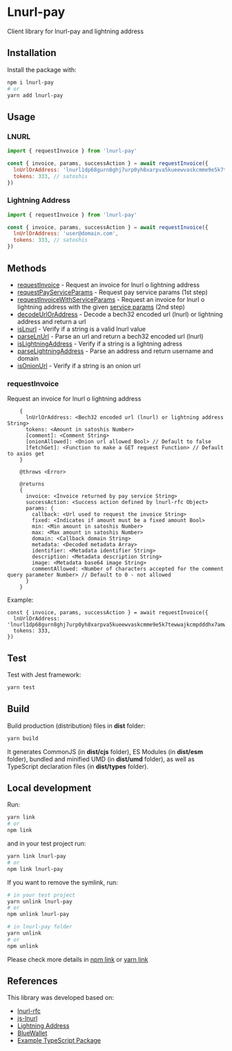 # Lnurl-pay

Client library for lnurl-pay and lightning address

## Installation

Install the package with:
```bash
npm i lnurl-pay
# or
yarn add lnurl-pay
```

## Usage

### LNURL
``` js
import { requestInvoice } from 'lnurl-pay'

const { invoice, params, successAction } = await requestInvoice({
  lnUrlOrAddress: 'lnurl1dp68gurn8ghj7urp0yh8xarpva5kueewvaskcmme9e5k7tewwajkcmpdddhx7amw9akxuatjd3cz7atnv4erqgfuvv5',
  tokens: 333, // satoshis
})
```

### Lightning Address
``` js
import { requestInvoice } from 'lnurl-pay'

const { invoice, params, successAction } = await requestInvoice({
  lnUrlOrAddress: 'user@domain.com',
  tokens: 333, // satoshis
})
```

## Methods

- [requestInvoice](#requestInvoice) - Request an invoice for lnurl o lightning address
- [requestPayServiceParams](#requestPayServiceParams) - Request pay service params (1st step)
- [requestInvoiceWithServiceParams](#requestInvoiceWithServiceParams) - Request an invoice for lnurl o lightning address with the given [service params](#requestPayServiceParams) (2nd step)
- [decodeUrlOrAddress](#decodeUrlOrAddress) - Decode a bech32 encoded url (lnurl) or lightning address and return a url
- [isLnurl](#isLnurl) - Verify if a string is a valid lnurl value
- [parseLnUrl](#parseLnUrl) - Parse an url and return a bech32 encoded url (lnurl)
- [isLightningAddress](#isLightningAddress) - Verify if a string is a lightning adress
- [parseLightningAddress](#parseLightningAddress) - Parse an address and return username and domain
- [isOnionUrl](#isOnionUrl) - Verify if a string is an onion url

### requestInvoice

Request an invoice for lnurl o lightning address
```
    {
      lnUrlOrAddress: <Bech32 encoded url (lnurl) or lightning address String>
      tokens: <Amount in satoshis Number>
      [comment]: <Comment String>
      [onionAllowed]: <Onion url allowed Bool> // Default to false
      [fetchGet]: <Function to make a GET request Function> // Default to axios get
    }

    @throws <Error>

    @returns
    {
      invoice: <Invoice returned by pay service String>
      successAction: <Success action defined by lnurl-rfc Object>
      params: {
        callback: <Url used to request the invoice String>
        fixed: <Indicates if amount must be a fixed amount Bool>
        min: <Min amount in satoshis Number>
        max: <Max amount in satoshis Number>
        domain: <Callback domain String>
        metadata: <Decoded metadata Array>
        identifier: <Metadata identifier String>
        description: <Metadata description String>
        image: <Metadata base64 image String>
        commentAllowed: <Number of characters accepted for the comment query parameter Number> // Default to 0 - not allowed
      }
    }
```

Example:

```node
const { invoice, params, successAction } = await requestInvoice({
  lnUrlOrAddress: 'lnurl1dp68gurn8ghj7urp0yh8xarpva5kueewvaskcmme9e5k7tewwajkcmpdddhx7amw9akxuatjd3cz7atnv4erqgfuvv5',
  tokens: 333,
})
```

## Test

Test with Jest framework:

```bash
yarn test
```

## Build

Build production (distribution) files in **dist** folder:

```bash
yarn build
```

It generates CommonJS (in **dist/cjs** folder), ES Modules (in **dist/esm** folder), bundled and minified UMD (in **dist/umd** folder), as well as TypeScript declaration files (in **dist/types** folder).

## Local development

Run:

```bash
yarn link
# or
npm link
```

and in your test project run:

```bash
yarn link lnurl-pay
# or
npm link lnurl-pay
```

If you want to remove the symlink, run:
```bash
# in your test project
yarn unlink lnurl-pay
# or
npm unlink lnurl-pay

# in lnurl-pay folder
yarn unlink
# or
npm unlink
```

Please check more details in [npm link](https://docs.npmjs.com/cli/v6/commands/npm-link) or [yarn link](https://yarnpkg.com/cli/link)

## References

This library was developed based on:

- [lnurl-rfc](https://github.com/fiatjaf/lnurl-rfc)
- [js-lnurl](https://github.com/fiatjaf/js-lnurl)
- [Lightning Address](https://github.com/andrerfneves/lightning-address)
- [BlueWallet](https://github.com/BlueWallet/BlueWallet)
- [Example TypeScript Package ](https://github.com/tomchen/example-typescript-package)
